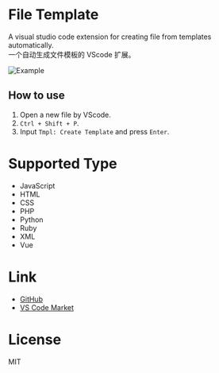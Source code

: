 # File Template


A visual studio code extension for creating file from templates automatically.   
一个自动生成文件模板的 VScode 扩展。

![Example](https://raw.githubusercontent.com/RalfZhang/File-Template/master/doc/example.gif)


## How to use  

1. Open a new file by VScode.  
2. `Ctrl + Shift + P`.  
3. Input `Tmpl: Create Template` and press `Enter`. 


# Supported Type  

- JavaScript
- HTML
- CSS
- PHP
- Python
- Ruby
- XML
- Vue


# Link  

- [GitHub](https://github.com/RalfZhang/File-Template)  
- [VS Code Market](https://marketplace.visualstudio.com/items?itemName=RalfZhang.filetemplate)

# License  

MIT
